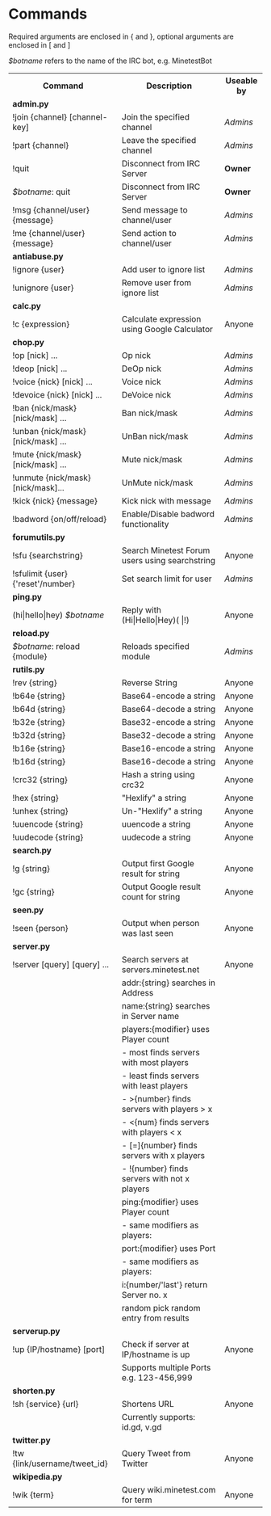 Commands
========
Required arguments are enclosed in { and }, optional arguments are enclosed in \[ and \]

<i>$botname</i> refers to the name of the IRC bot, e.g. MinetestBot

<table>
    <tr> <th>Command</th>                            <th>Description</th>                                     <th>Useable by</th>    </tr>
    <tr> <td><b>admin.py</b></td>                    <td></td>                                                <td></td>              </tr>
    <tr> <td>!join {channel} [channel-key]</td>      <td>Join the specified channel</td>                      <td><i>Admins</i></td> </tr>
    <tr> <td>!part {channel}</td>                    <td>Leave the specified channel</td>                     <td><i>Admins</i></td> </tr>
    <tr> <td>!quit</td>                              <td>Disconnect from IRC Server</td>                      <td><b>Owner</b></td>  </tr>
    <tr> <td><i>$botname</i>: quit</td>              <td>Disconnect from IRC Server</td>                      <td><b>Owner</b></td>  </tr>
    <tr> <td>!msg {channel/user} {message}</td>      <td>Send message to channel/user</td>                    <td><i>Admins</i></td> </tr>
    <tr> <td>!me {channel/user} {message}</td>       <td>Send action to channel/user</td>                     <td><i>Admins</i></td> </tr>
    <tr> <td><b>antiabuse.py</b></td>                <td></td>                                                <td></td>              </tr>
    <tr> <td>!ignore {user}</td>                     <td>Add user to ignore list</td>                         <td><i>Admins</i></td> </tr>
    <tr> <td>!unignore {user}</td>                   <td>Remove user from ignore list</td>                    <td><i>Admins</i></td> </tr>
    <tr> <td><b>calc.py</b></td>                     <td></td>                                                <td></td>              </tr>
    <tr> <td>!c {expression}</td>                    <td>Calculate expression using Google Calculator</td>    <td>Anyone</td>        </tr>
    <tr> <td><b>chop.py</b></td>                     <td></td>                                                <td></td>              </tr>
    <tr> <td>!op [nick] ...</td>                     <td>Op nick</td>                                         <td><i>Admins</i></td> </tr>
    <tr> <td>!deop [nick] ...</td>                   <td>DeOp nick</td>                                       <td><i>Admins</i></td> </tr>
    <tr> <td>!voice {nick} [nick] ...</td>           <td>Voice nick</td>                                      <td><i>Admins</i></td> </tr>
    <tr> <td>!devoice {nick} [nick] ...</td>         <td>DeVoice nick</td>                                    <td><i>Admins</i></td> </tr>
    <tr> <td>!ban {nick/mask} [nick/mask] ...</td>   <td>Ban nick/mask</td>                                   <td><i>Admins</i></td> </tr>
    <tr> <td>!unban {nick/mask} [nick/mask] ...</td> <td>UnBan nick/mask</td>                                 <td><i>Admins</i></td> </tr>
    <tr> <td>!mute {nick/mask} [nick/mask] ...</td>  <td>Mute nick/mask</td>                                   <td><i>Admins</i></td> </tr>
    <tr> <td>!unmute {nick/mask} [nick/mask]...</td> <td>UnMute nick/mask</td>                                 <td><i>Admins</i></td> </tr>
    <tr> <td>!kick {nick} {message}</td>             <td>Kick nick with message</td>                          <td><i>Admins</i></td> </tr>
    <tr> <td>!badword {on/off/reload}</td>           <td>Enable/Disable badword functionality</td>            <td><i>Admins</i></td> </tr>
    <tr> <td><b>forumutils.py</b></td>               <td></td>                                                <td></td>              </tr>
    <tr> <td>!sfu {searchstring}</td>                <td>Search Minetest Forum users using searchstring</td>  <td>Anyone</td>        </tr>
    <tr> <td>!sfulimit {user} {'reset'/number}</td>  <td>Set search limit for user</td>                       <td><i>Admins</i></td> </tr>
    <tr> <td><b>ping.py</b></td>                     <td></td>                                                <td></td>              </tr>
    <tr> <td>(hi|hello|hey) <i>$botname</i></td>     <td>Reply with (Hi|Hello|Hey)( |!)</td>                  <td>Anyone</td>        </tr>
    <tr> <td><b>reload.py</b></td>                   <td></td>                                                <td></td>              </tr>
    <tr> <td><i>$botname</i>: reload {module}</td>   <td>Reloads specified module</td>                        <td><i>Admins</i></td> </tr>
    <tr> <td><b>rutils.py</b></td>                   <td></td>                                                <td></td>              </tr>
    <tr> <td>!rev {string}</td>                      <td>Reverse String</td>                                  <td>Anyone</td>        </tr>
    <tr> <td>!b64e {string}</td>                     <td>Base64-encode a string</td>                          <td>Anyone</td>        </tr>
    <tr> <td>!b64d {string}</td>                     <td>Base64-decode a string</td>                          <td>Anyone</td>        </tr>
    <tr> <td>!b32e {string}</td>                     <td>Base32-encode a string</td>                          <td>Anyone</td>        </tr>
    <tr> <td>!b32d {string}</td>                     <td>Base32-decode a string</td>                          <td>Anyone</td>        </tr>
    <tr> <td>!b16e {string}</td>                     <td>Base16-encode a string</td>                          <td>Anyone</td>        </tr>
    <tr> <td>!b16d {string}</td>                     <td>Base16-decode a string</td>                          <td>Anyone</td>        </tr>
    <tr> <td>!crc32 {string}</td>                    <td>Hash a string using crc32</td>                       <td>Anyone</td>        </tr>
    <tr> <td>!hex {string}</td>                      <td>"Hexlify" a string</td>                              <td>Anyone</td>        </tr>
    <tr> <td>!unhex {string}</td>                    <td>Un-"Hexlify" a string</td>                           <td>Anyone</td>        </tr>
    <tr> <td>!uuencode {string}</td>                 <td>uuencode a string</td>                               <td>Anyone</td>        </tr>
    <tr> <td>!uudecode {string}</td>                 <td>uudecode a string</td>                               <td>Anyone</td>        </tr>
    <tr> <td><b>search.py</b></td>                   <td></td>                                                <td></td>              </tr>
    <tr> <td>!g {string}</td>                        <td>Output first Google result for string</td>           <td>Anyone</td>        </tr>
    <tr> <td>!gc {string}</td>                       <td>Output Google result count for string</td>           <td>Anyone</td>        </tr>
    <tr> <td><b>seen.py</b></td>                     <td></td>                                                <td></td>              </tr>
    <tr> <td>!seen {person}</td>                     <td>Output when person was last seen</td>                <td>Anyone</td>        </tr>
    <tr> <td><b>server.py</b></td>                   <td></td>                                                <td></td>              </tr>
    <tr> <td>!server [query] [query] ...</td>        <td>Search servers at servers.minetest.net</td>          <td>Anyone</td>        </tr>
    <tr> <td></td>                                   <td>addr:{string} searches in Address</td>               <td></td>              </tr>
    <tr> <td></td>                                   <td>name:{string} searches in Server name</td>           <td></td>              </tr>
    <tr> <td></td>                                   <td>players:{modifier} uses Player count</td>            <td></td>              </tr>
    <tr> <td></td>                                   <td>- most finds servers with most players</td>          <td></td>              </tr>
    <tr> <td></td>                                   <td>- least finds servers with least players</td>        <td></td>              </tr>
    <tr> <td></td>                                   <td>- >{number} finds servers with players > x</td>      <td></td>              </tr>
    <tr> <td></td>                                   <td>- &lt;{num} finds servers with players &lt; x</td>   <td></td>              </tr>
    <tr> <td></td>                                   <td>- [=]{number} finds servers with x players</td>      <td></td>              </tr>
    <tr> <td></td>                                   <td>- !{number} finds servers with not x players</td>    <td></td>              </tr>
    <tr> <td></td>                                   <td>ping:{modifier} uses Player count</td>               <td></td>              </tr>
    <tr> <td></td>                                   <td>- same modifiers as players:</td>                    <td></td>              </tr>
    <tr> <td></td>                                   <td>port:{modifier} uses Port</td>                       <td></td>              </tr>
    <tr> <td></td>                                   <td>- same modifiers as players:</td>                    <td></td>              </tr>
    <tr> <td></td>                                   <td>i:{number/'last'} return Server no. x</td>           <td></td>              </tr>
    <tr> <td></td>                                   <td>random pick random entry from results</td>           <td></td>              </tr>
    <tr> <td><b>serverup.py</b></td>                 <td></td>                                                <td></td>              </tr>
    <tr> <td>!up {IP/hostname} [port]</td>           <td>Check if server at IP/hostname is up</td>            <td>Anyone</td>        </tr>
    <tr> <td></td>                                   <td>Supports multiple Ports e.g. 123-456,999</td>        <td></td>              </tr>
    <tr> <td><b>shorten.py</b></td>                  <td></td>                                                <td></td>              </tr>
    <tr> <td>!sh {service} {url}</td>                <td>Shortens URL</td>                                    <td>Anyone</td>        </tr>
    <tr> <td></td>                                   <td>Currently supports: id.gd, v.gd</td>                 <td></td>              </tr>
    <tr> <td><b>twitter.py</b></td>                  <td></td>                                                <td></td>              </tr>
    <tr> <td>!tw {link/username/tweet_id}</td>       <td>Query Tweet from Twitter</td>                        <td>Anyone</td>        </tr>
    <tr> <td><b>wikipedia.py</b></td>                <td></td>                                                <td></td>              </tr>
    <tr> <td>!wik {term}</td>                        <td>Query wiki.minetest.com for term</td>                <td>Anyone</td>        </tr>
</table>
